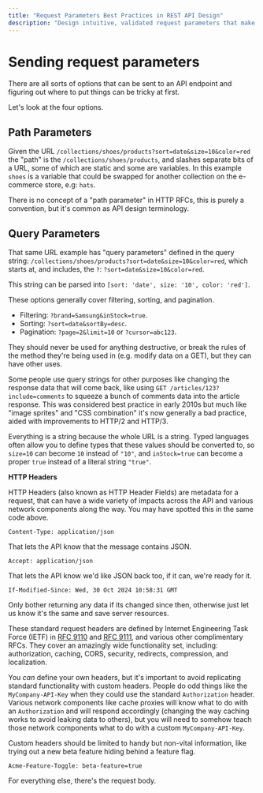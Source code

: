 ```yaml
---
title: "Request Parameters Best Practices in REST API Design"
description: "Design intuitive, validated request parameters that make your API easy to use while preventing errors and security vulnerabilities."
---
```


# Sending request parameters

There are all sorts of options that can be sent to an API endpoint and figuring out where to put things can be tricky at first.

Let's look at the four options.

## Path Parameters

Given the URL `/collections/shoes/products?sort=date&size=10&color=red` the
"path" is the `/collections/shoes/products`, and slashes separate bits of a URL,
some of which are static and some are variables. In this example `shoes` is a
variable that could be swapped for another collection on the e-commerce store,
e.g: `hats`.

There is no concept of a "path parameter" in HTTP RFCs, this is purely a
convention, but it's common as API design terminology.

## Query Parameters

That same URL example has "query parameters" defined in the query string:
`/collections/shoes/products?sort=date&size=10&color=red`, which starts at, and
includes, the `?`: `?sort=date&size=10&color=red`.

This string can be parsed into `[sort: 'date', size: '10', color: 'red']`.

These options generally cover filtering, sorting, and pagination.

- Filtering: `?brand=Samsung&inStock=true`.
- Sorting: `?sort=date&sortBy=desc`.
- Pagination: `?page=2&limit=10` or `?cursor=abc123`.

They should never be used for anything destructive, or break the rules of the
method they're being used in (e.g. modify data on a GET), but they can have
other uses.

Some people use query strings for other purposes like changing the response data
that will come back, like using `GET /articles/123?include=comments` to squeeze
a bunch of comments data into the article response. This was considered best
practice in early 2010s but much like "image sprites" and "CSS combination" it's
now generally a bad practice, aided with improvements to HTTP/2 and HTTP/3.

Everything is a string because the whole URL is a string. Typed languages often
allow you to define types that these values should be converted to, so `size=10`
can become `10` instead of `"10"`, and `inStock=true` can become a proper `true`
instead of a literal string `"true"`.

**HTTP Headers**

HTTP Headers (also known as HTTP Header Fields) are metadata for a request, that
can have a wide variety of impacts across the API and various network components
along the way. You may have spotted this in the same code above.

```
Content-Type: application/json
```

That lets the API know that the message contains JSON.

```
Accept: application/json
```

That lets the API know we'd like JSON back too, if it can, we're ready for it.

```
If-Modified-Since: Wed, 30 Oct 2024 10:58:31 GMT
```

Only bother returning any data if its changed since then, otherwise just let us
know it's the same and save server resources.

These standard request headers are defined by Internet Engineering Task Force
(IETF) in [RFC 9110](https://www.rfc-editor.org/rfc/rfc9110) and [RFC
9111](https://www.rfc-editor.org/rfc/rfc9111), and various other complimentary
RFCs. They cover an amazingly wide functionality set, including: authorization,
caching, CORS, security, redirects, compression, and localization.

You _can_ define your own headers, but it's important to avoid replicating
standard functionality with custom headers. People do odd things like the
`MyCompany-API-Key` when they could use the standard `Authorization` header.
Various network components like cache proxies will know what to do with an
`Authorization` and will respond accordingly (changing the way caching works to
avoid leaking data to others), but you will need to somehow teach those network
components what to do with a custom `MyCompany-API-Key`.

Custom headers should be limited to handy but non-vital information, like trying
out a new beta feature hiding behind a feature flag.

```
Acme-Feature-Toggle: beta-feature=true
```

For everything else, there's the request body.
